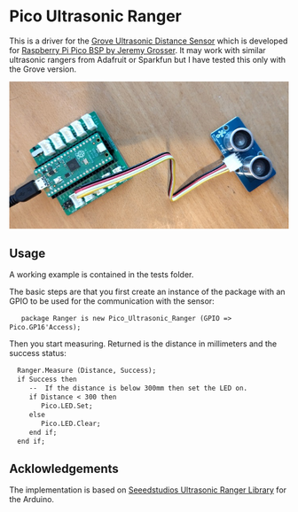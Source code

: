 # Pico Ultrasonic Ranger
This is a driver for the [Grove Ultrasonic Distance Sensor](https://www.seeedstudio.com/Grove-Ultrasonic-Distance-Sensor.html) 
which is developed for [Raspberry Pi Pico BSP  by Jeremy Grosser](https://pico-doc.synack.me/). 
It may work with similar ultrasonic rangers from Adafruit or Sparkfun but I have tested this only with the Grove version. 

![Setup](pictures/ultrasonic-ranger.jpg)

## Usage 
A working example is contained in the tests folder. 

The basic steps are that you first create an instance of the package with an GPIO to be used for the communication with the sensor:

       package Ranger is new Pico_Ultrasonic_Ranger (GPIO => Pico.GP16'Access);


Then you start measuring. Returned is the distance in millimeters and the success status:

      Ranger.Measure (Distance, Success);
      if Success then
         --  If the distance is below 300mm then set the LED on.
         if Distance < 300 then 
            Pico.LED.Set;
         else
            Pico.LED.Clear;
         end if;
      end if;

## Acklowledgements

The implementation is based on [Seeedstudios Ultrasonic Ranger Library](https://github.com/Seeed-Studio/Seeed_Arduino_UltrasonicRanger/) for the Arduino. 

